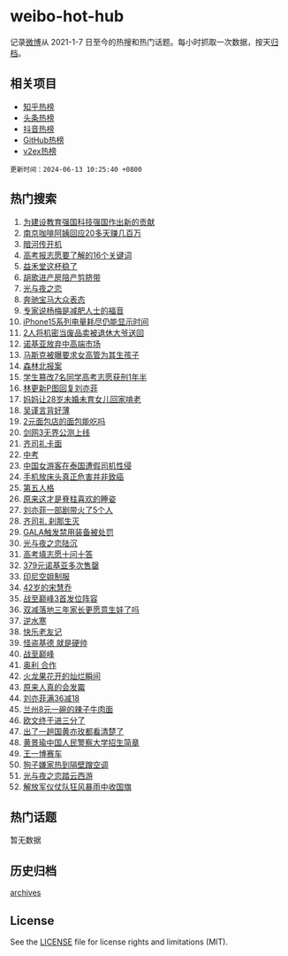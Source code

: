 # weibo-hot-hub

记录[微博](https://www.weibo.com)从 2021-1-7 日至今的热搜和热门话题。每小时抓取一次数据，按天[归档](archives)。

## 相关项目

- [知乎热榜](https://github.com/lonnyzhang423/zhihu-hot-hub)
- [头条热榜](https://github.com/lonnyzhang423/toutiao-hot-hub)
- [抖音热榜](https://github.com/lonnyzhang423/douyin-hot-hub)
- [GitHub热榜](https://github.com/lonnyzhang423/github-hot-hub)
- [v2ex热榜](https://github.com/lonnyzhang423/v2ex-hot-hub)


`更新时间：2024-06-13 10:25:40 +0800`

## 热门搜索

1. [为建设教育强国科技强国作出新的贡献](https://m.weibo.cn/search?containerid=100103type%3D1%26t%3D10%26q%3D%23%E4%B8%BA%E5%BB%BA%E8%AE%BE%E6%95%99%E8%82%B2%E5%BC%BA%E5%9B%BD%E7%A7%91%E6%8A%80%E5%BC%BA%E5%9B%BD%E4%BD%9C%E5%87%BA%E6%96%B0%E7%9A%84%E8%B4%A1%E7%8C%AE%23&stream_entry_id=51&isnewpage=1&extparam=seat%3D1%26q%3D%2523%25E4%25B8%25BA%25E5%25BB%25BA%25E8%25AE%25BE%25E6%2595%2599%25E8%2582%25B2%25E5%25BC%25BA%25E5%259B%25BD%25E7%25A7%2591%25E6%258A%2580%25E5%25BC%25BA%25E5%259B%25BD%25E4%25BD%259C%25E5%2587%25BA%25E6%2596%25B0%25E7%259A%2584%25E8%25B4%25A1%25E7%258C%25AE%2523%26filter_type%3Drealtimehot%26stream_entry_id%3D51%26c_type%3D51%26cate%3D10103%26dgr%3D0%26pos%3D0%26display_time%3D1718245539%26pre_seqid%3D171824553913292317516)
1. [南京咖啡阿姨回应20多天赚几百万](https://m.weibo.cn/search?containerid=100103type%3D1%26t%3D10%26q%3D%23%E5%8D%97%E4%BA%AC%E5%92%96%E5%95%A1%E9%98%BF%E5%A7%A8%E5%9B%9E%E5%BA%9420%E5%A4%9A%E5%A4%A9%E8%B5%9A%E5%87%A0%E7%99%BE%E4%B8%87%23&stream_entry_id=31&isnewpage=1&extparam=seat%3D1%26realpos%3D1%26q%3D%2523%25E5%258D%2597%25E4%25BA%25AC%25E5%2592%2596%25E5%2595%25A1%25E9%2598%25BF%25E5%25A7%25A8%25E5%259B%259E%25E5%25BA%259420%25E5%25A4%259A%25E5%25A4%25A9%25E8%25B5%259A%25E5%2587%25A0%25E7%2599%25BE%25E4%25B8%2587%2523%26flag%3D0%26band_rank%3D1%26cate%3D5001%26dgr%3D0%26stream_entry_id%3D31%26lcate%3D5001%26c_type%3D31%26filter_type%3Drealtimehot%26pos%3D0%26display_time%3D1718245539%26pre_seqid%3D171824553913292317516)
1. [暗河传开机](https://m.weibo.cn/search?containerid=100103type%3D1%26t%3D10%26q%3D%E6%9A%97%E6%B2%B3%E4%BC%A0%E5%BC%80%E6%9C%BA&stream_entry_id=31&isnewpage=1&extparam=seat%3D1%26realpos%3D2%26q%3D%25E6%259A%2597%25E6%25B2%25B3%25E4%25BC%25A0%25E5%25BC%2580%25E6%259C%25BA%26flag%3D1%26band_rank%3D2%26cate%3D5001%26dgr%3D0%26stream_entry_id%3D31%26lcate%3D5001%26c_type%3D31%26filter_type%3Drealtimehot%26pos%3D1%26display_time%3D1718245539%26pre_seqid%3D171824553913292317516)
1. [高考报志愿要了解的16个关键词](https://m.weibo.cn/search?containerid=100103type%3D1%26t%3D10%26q%3D%23%E9%AB%98%E8%80%83%E6%8A%A5%E5%BF%97%E6%84%BF%E8%A6%81%E4%BA%86%E8%A7%A3%E7%9A%8416%E4%B8%AA%E5%85%B3%E9%94%AE%E8%AF%8D%23&stream_entry_id=31&isnewpage=1&extparam=seat%3D1%26realpos%3D3%26q%3D%2523%25E9%25AB%2598%25E8%2580%2583%25E6%258A%25A5%25E5%25BF%2597%25E6%2584%25BF%25E8%25A6%2581%25E4%25BA%2586%25E8%25A7%25A3%25E7%259A%258416%25E4%25B8%25AA%25E5%2585%25B3%25E9%2594%25AE%25E8%25AF%258D%2523%26flag%3D0%26band_rank%3D3%26cate%3D5001%26dgr%3D0%26stream_entry_id%3D31%26lcate%3D5001%26c_type%3D31%26filter_type%3Drealtimehot%26pos%3D2%26display_time%3D1718245539%26pre_seqid%3D171824553913292317516)
1. [益禾堂这杯稳了](https://m.weibo.cn/search?containerid=100103type%3D1%26t%3D10%26q%3D%23%E7%9B%8A%E7%A6%BE%E5%A0%82%E8%BF%99%E6%9D%AF%E7%A8%B3%E4%BA%86%23&stream_entry_id=31&isnewpage=1&extparam=seat%3D1%26q%3D%2523%25E7%259B%258A%25E7%25A6%25BE%25E5%25A0%2582%25E8%25BF%2599%25E6%259D%25AF%25E7%25A8%25B3%25E4%25BA%2586%2523%26filter_type%3Drealtimehot%26c_type%3D31%26is_ad_pos%3D1%26adid%3D241433%26cate%3D5001%26band_rank%3D4%26stream_entry_id%3D31%26lcate%3D5001%26topic_ad%3D1%26dgr%3D0%26pos%3D3%26display_time%3D1718245539%26pre_seqid%3D171824553913292317516)
1. [胡歌进产房陪产剪脐带](https://m.weibo.cn/search?containerid=100103type%3D1%26t%3D10%26q%3D%23%E8%83%A1%E6%AD%8C%E8%BF%9B%E4%BA%A7%E6%88%BF%E9%99%AA%E4%BA%A7%E5%89%AA%E8%84%90%E5%B8%A6%23&stream_entry_id=31&isnewpage=1&extparam=seat%3D1%26realpos%3D4%26q%3D%2523%25E8%2583%25A1%25E6%25AD%258C%25E8%25BF%259B%25E4%25BA%25A7%25E6%2588%25BF%25E9%2599%25AA%25E4%25BA%25A7%25E5%2589%25AA%25E8%2584%2590%25E5%25B8%25A6%2523%26flag%3D2%26band_rank%3D4%26cate%3D5001%26dgr%3D0%26stream_entry_id%3D31%26lcate%3D5001%26c_type%3D31%26filter_type%3Drealtimehot%26pos%3D4%26display_time%3D1718245539%26pre_seqid%3D171824553913292317516)
1. [光与夜之恋](https://m.weibo.cn/search?containerid=100103type%3D1%26t%3D10%26q%3D%E5%85%89%E4%B8%8E%E5%A4%9C%E4%B9%8B%E6%81%8B&stream_entry_id=31&isnewpage=1&extparam=seat%3D1%26realpos%3D5%26q%3D%25E5%2585%2589%25E4%25B8%258E%25E5%25A4%259C%25E4%25B9%258B%25E6%2581%258B%26flag%3D16%26band_rank%3D5%26cate%3D5001%26dgr%3D0%26stream_entry_id%3D31%26lcate%3D5001%26c_type%3D31%26filter_type%3Drealtimehot%26pos%3D5%26display_time%3D1718245539%26pre_seqid%3D171824553913292317516)
1. [奔驰宝马大众表态](https://m.weibo.cn/search?containerid=100103type%3D1%26t%3D10%26q%3D%23%E5%A5%94%E9%A9%B0%E5%AE%9D%E9%A9%AC%E5%A4%A7%E4%BC%97%E8%A1%A8%E6%80%81%23&stream_entry_id=31&isnewpage=1&extparam=seat%3D1%26realpos%3D6%26q%3D%2523%25E5%25A5%2594%25E9%25A9%25B0%25E5%25AE%259D%25E9%25A9%25AC%25E5%25A4%25A7%25E4%25BC%2597%25E8%25A1%25A8%25E6%2580%2581%2523%26flag%3D1%26band_rank%3D6%26cate%3D5001%26dgr%3D0%26stream_entry_id%3D31%26lcate%3D5001%26c_type%3D31%26filter_type%3Drealtimehot%26pos%3D6%26display_time%3D1718245539%26pre_seqid%3D171824553913292317516)
1. [专家说杨梅是减肥人士的福音](https://m.weibo.cn/search?containerid=100103type%3D1%26t%3D10%26q%3D%23%E4%B8%93%E5%AE%B6%E8%AF%B4%E6%9D%A8%E6%A2%85%E6%98%AF%E5%87%8F%E8%82%A5%E4%BA%BA%E5%A3%AB%E7%9A%84%E7%A6%8F%E9%9F%B3%23&stream_entry_id=31&isnewpage=1&extparam=seat%3D1%26realpos%3D7%26q%3D%2523%25E4%25B8%2593%25E5%25AE%25B6%25E8%25AF%25B4%25E6%259D%25A8%25E6%25A2%2585%25E6%2598%25AF%25E5%2587%258F%25E8%2582%25A5%25E4%25BA%25BA%25E5%25A3%25AB%25E7%259A%2584%25E7%25A6%258F%25E9%259F%25B3%2523%26flag%3D0%26band_rank%3D7%26cate%3D5001%26dgr%3D0%26stream_entry_id%3D31%26lcate%3D5001%26c_type%3D31%26filter_type%3Drealtimehot%26pos%3D7%26display_time%3D1718245539%26pre_seqid%3D171824553913292317516)
1. [iPhone15系列电量耗尽仍能显示时间](https://m.weibo.cn/search?containerid=100103type%3D1%26t%3D10%26q%3D%23iPhone15%E7%B3%BB%E5%88%97%E7%94%B5%E9%87%8F%E8%80%97%E5%B0%BD%E4%BB%8D%E8%83%BD%E6%98%BE%E7%A4%BA%E6%97%B6%E9%97%B4%23&stream_entry_id=31&isnewpage=1&extparam=seat%3D1%26realpos%3D8%26q%3D%2523iPhone15%25E7%25B3%25BB%25E5%2588%2597%25E7%2594%25B5%25E9%2587%258F%25E8%2580%2597%25E5%25B0%25BD%25E4%25BB%258D%25E8%2583%25BD%25E6%2598%25BE%25E7%25A4%25BA%25E6%2597%25B6%25E9%2597%25B4%2523%26flag%3D0%26band_rank%3D8%26cate%3D5001%26dgr%3D0%26stream_entry_id%3D31%26lcate%3D5001%26c_type%3D31%26filter_type%3Drealtimehot%26pos%3D8%26display_time%3D1718245539%26pre_seqid%3D171824553913292317516)
1. [2人将机密当废品卖被退休大爷送回](https://m.weibo.cn/search?containerid=100103type%3D1%26t%3D10%26q%3D%232%E4%BA%BA%E5%B0%86%E6%9C%BA%E5%AF%86%E5%BD%93%E5%BA%9F%E5%93%81%E5%8D%96%E8%A2%AB%E9%80%80%E4%BC%91%E5%A4%A7%E7%88%B7%E9%80%81%E5%9B%9E%23&stream_entry_id=31&isnewpage=1&extparam=seat%3D1%26realpos%3D9%26q%3D%25232%25E4%25BA%25BA%25E5%25B0%2586%25E6%259C%25BA%25E5%25AF%2586%25E5%25BD%2593%25E5%25BA%259F%25E5%2593%2581%25E5%258D%2596%25E8%25A2%25AB%25E9%2580%2580%25E4%25BC%2591%25E5%25A4%25A7%25E7%2588%25B7%25E9%2580%2581%25E5%259B%259E%2523%26flag%3D0%26band_rank%3D9%26cate%3D5001%26dgr%3D0%26stream_entry_id%3D31%26lcate%3D5001%26c_type%3D31%26filter_type%3Drealtimehot%26pos%3D9%26display_time%3D1718245539%26pre_seqid%3D171824553913292317516)
1. [诺基亚放弃中高端市场](https://m.weibo.cn/search?containerid=100103type%3D1%26t%3D10%26q%3D%23%E8%AF%BA%E5%9F%BA%E4%BA%9A%E6%94%BE%E5%BC%83%E4%B8%AD%E9%AB%98%E7%AB%AF%E5%B8%82%E5%9C%BA%23&stream_entry_id=31&isnewpage=1&extparam=seat%3D1%26realpos%3D10%26q%3D%2523%25E8%25AF%25BA%25E5%259F%25BA%25E4%25BA%259A%25E6%2594%25BE%25E5%25BC%2583%25E4%25B8%25AD%25E9%25AB%2598%25E7%25AB%25AF%25E5%25B8%2582%25E5%259C%25BA%2523%26flag%3D1%26band_rank%3D10%26cate%3D5001%26dgr%3D0%26stream_entry_id%3D31%26lcate%3D5001%26c_type%3D31%26filter_type%3Drealtimehot%26pos%3D10%26display_time%3D1718245539%26pre_seqid%3D171824553913292317516)
1. [马斯克被曝要求女高管为其生孩子](https://m.weibo.cn/search?containerid=100103type%3D1%26t%3D10%26q%3D%23%E9%A9%AC%E6%96%AF%E5%85%8B%E8%A2%AB%E6%9B%9D%E8%A6%81%E6%B1%82%E5%A5%B3%E9%AB%98%E7%AE%A1%E4%B8%BA%E5%85%B6%E7%94%9F%E5%AD%A9%E5%AD%90%23&stream_entry_id=31&isnewpage=1&extparam=seat%3D1%26realpos%3D11%26q%3D%2523%25E9%25A9%25AC%25E6%2596%25AF%25E5%2585%258B%25E8%25A2%25AB%25E6%259B%259D%25E8%25A6%2581%25E6%25B1%2582%25E5%25A5%25B3%25E9%25AB%2598%25E7%25AE%25A1%25E4%25B8%25BA%25E5%2585%25B6%25E7%2594%259F%25E5%25AD%25A9%25E5%25AD%2590%2523%26flag%3D2%26band_rank%3D11%26cate%3D5001%26dgr%3D0%26stream_entry_id%3D31%26lcate%3D5001%26c_type%3D31%26filter_type%3Drealtimehot%26pos%3D11%26display_time%3D1718245539%26pre_seqid%3D171824553913292317516)
1. [森林北报案](https://m.weibo.cn/search?containerid=100103type%3D1%26t%3D10%26q%3D%23%E6%A3%AE%E6%9E%97%E5%8C%97%E6%8A%A5%E6%A1%88%23&stream_entry_id=31&isnewpage=1&extparam=seat%3D1%26realpos%3D12%26q%3D%2523%25E6%25A3%25AE%25E6%259E%2597%25E5%258C%2597%25E6%258A%25A5%25E6%25A1%2588%2523%26flag%3D2%26band_rank%3D12%26cate%3D5001%26dgr%3D0%26stream_entry_id%3D31%26lcate%3D5001%26c_type%3D31%26filter_type%3Drealtimehot%26pos%3D12%26display_time%3D1718245539%26pre_seqid%3D171824553913292317516)
1. [学生篡改7名同学高考志愿获刑1年半](https://m.weibo.cn/search?containerid=100103type%3D1%26t%3D10%26q%3D%23%E5%AD%A6%E7%94%9F%E7%AF%A1%E6%94%B97%E5%90%8D%E5%90%8C%E5%AD%A6%E9%AB%98%E8%80%83%E5%BF%97%E6%84%BF%E8%8E%B7%E5%88%911%E5%B9%B4%E5%8D%8A%23&stream_entry_id=31&isnewpage=1&extparam=seat%3D1%26realpos%3D13%26q%3D%2523%25E5%25AD%25A6%25E7%2594%259F%25E7%25AF%25A1%25E6%2594%25B97%25E5%2590%258D%25E5%2590%258C%25E5%25AD%25A6%25E9%25AB%2598%25E8%2580%2583%25E5%25BF%2597%25E6%2584%25BF%25E8%258E%25B7%25E5%2588%25911%25E5%25B9%25B4%25E5%258D%258A%2523%26flag%3D2%26band_rank%3D13%26cate%3D5001%26dgr%3D0%26stream_entry_id%3D31%26lcate%3D5001%26c_type%3D31%26filter_type%3Drealtimehot%26pos%3D13%26display_time%3D1718245539%26pre_seqid%3D171824553913292317516)
1. [林更新P图回复刘亦菲](https://m.weibo.cn/search?containerid=100103type%3D1%26t%3D10%26q%3D%23%E6%9E%97%E6%9B%B4%E6%96%B0P%E5%9B%BE%E5%9B%9E%E5%A4%8D%E5%88%98%E4%BA%A6%E8%8F%B2%23&stream_entry_id=31&isnewpage=1&extparam=seat%3D1%26realpos%3D14%26q%3D%2523%25E6%259E%2597%25E6%259B%25B4%25E6%2596%25B0P%25E5%259B%25BE%25E5%259B%259E%25E5%25A4%258D%25E5%2588%2598%25E4%25BA%25A6%25E8%258F%25B2%2523%26flag%3D2%26band_rank%3D14%26cate%3D5001%26dgr%3D0%26stream_entry_id%3D31%26lcate%3D5001%26c_type%3D31%26filter_type%3Drealtimehot%26pos%3D14%26display_time%3D1718245539%26pre_seqid%3D171824553913292317516)
1. [妈妈让28岁未婚未育女儿回家啃老](https://m.weibo.cn/search?containerid=100103type%3D1%26t%3D10%26q%3D%23%E5%A6%88%E5%A6%88%E8%AE%A928%E5%B2%81%E6%9C%AA%E5%A9%9A%E6%9C%AA%E8%82%B2%E5%A5%B3%E5%84%BF%E5%9B%9E%E5%AE%B6%E5%95%83%E8%80%81%23&stream_entry_id=31&isnewpage=1&extparam=seat%3D1%26realpos%3D15%26q%3D%2523%25E5%25A6%2588%25E5%25A6%2588%25E8%25AE%25A928%25E5%25B2%2581%25E6%259C%25AA%25E5%25A9%259A%25E6%259C%25AA%25E8%2582%25B2%25E5%25A5%25B3%25E5%2584%25BF%25E5%259B%259E%25E5%25AE%25B6%25E5%2595%2583%25E8%2580%2581%2523%26flag%3D32768%26band_rank%3D15%26cate%3D5001%26dgr%3D0%26stream_entry_id%3D31%26lcate%3D5001%26c_type%3D31%26filter_type%3Drealtimehot%26pos%3D15%26display_time%3D1718245539%26pre_seqid%3D171824553913292317516)
1. [吴谨言背好薄](https://m.weibo.cn/search?containerid=100103type%3D1%26t%3D10%26q%3D%23%E5%90%B4%E8%B0%A8%E8%A8%80%E8%83%8C%E5%A5%BD%E8%96%84%23&stream_entry_id=31&isnewpage=1&extparam=seat%3D1%26realpos%3D16%26q%3D%2523%25E5%2590%25B4%25E8%25B0%25A8%25E8%25A8%2580%25E8%2583%258C%25E5%25A5%25BD%25E8%2596%2584%2523%26flag%3D0%26band_rank%3D16%26cate%3D5001%26dgr%3D0%26stream_entry_id%3D31%26lcate%3D5001%26c_type%3D31%26filter_type%3Drealtimehot%26pos%3D16%26display_time%3D1718245539%26pre_seqid%3D171824553913292317516)
1. [2元面包店的面包能吃吗](https://m.weibo.cn/search?containerid=100103type%3D1%26t%3D10%26q%3D%232%E5%85%83%E9%9D%A2%E5%8C%85%E5%BA%97%E7%9A%84%E9%9D%A2%E5%8C%85%E8%83%BD%E5%90%83%E5%90%97%23&stream_entry_id=31&isnewpage=1&extparam=seat%3D1%26realpos%3D17%26q%3D%25232%25E5%2585%2583%25E9%259D%25A2%25E5%258C%2585%25E5%25BA%2597%25E7%259A%2584%25E9%259D%25A2%25E5%258C%2585%25E8%2583%25BD%25E5%2590%2583%25E5%2590%2597%2523%26flag%3D0%26band_rank%3D17%26cate%3D5001%26dgr%3D0%26stream_entry_id%3D31%26lcate%3D5001%26c_type%3D31%26filter_type%3Drealtimehot%26pos%3D17%26display_time%3D1718245539%26pre_seqid%3D171824553913292317516)
1. [剑网3无界公测上线](https://m.weibo.cn/search?containerid=100103type%3D1%26t%3D10%26q%3D%23%E5%89%91%E7%BD%913%E6%97%A0%E7%95%8C%E5%85%AC%E6%B5%8B%E4%B8%8A%E7%BA%BF%23&stream_entry_id=31&isnewpage=1&extparam=seat%3D1%26realpos%3D18%26q%3D%2523%25E5%2589%2591%25E7%25BD%25913%25E6%2597%25A0%25E7%2595%258C%25E5%2585%25AC%25E6%25B5%258B%25E4%25B8%258A%25E7%25BA%25BF%2523%26flag%3D1%26band_rank%3D18%26cate%3D5001%26dgr%3D0%26stream_entry_id%3D31%26lcate%3D5001%26c_type%3D31%26filter_type%3Drealtimehot%26pos%3D18%26display_time%3D1718245539%26pre_seqid%3D171824553913292317516)
1. [齐司礼卡面](https://m.weibo.cn/search?containerid=100103type%3D1%26t%3D10%26q%3D%E9%BD%90%E5%8F%B8%E7%A4%BC%E5%8D%A1%E9%9D%A2&stream_entry_id=31&isnewpage=1&extparam=seat%3D1%26realpos%3D19%26q%3D%25E9%25BD%2590%25E5%258F%25B8%25E7%25A4%25BC%25E5%258D%25A1%25E9%259D%25A2%26flag%3D1%26band_rank%3D19%26cate%3D5001%26dgr%3D0%26stream_entry_id%3D31%26lcate%3D5001%26c_type%3D31%26filter_type%3Drealtimehot%26pos%3D19%26display_time%3D1718245539%26pre_seqid%3D171824553913292317516)
1. [中考](https://m.weibo.cn/search?containerid=100103type%3D1%26t%3D10%26q%3D%E4%B8%AD%E8%80%83&stream_entry_id=31&isnewpage=1&extparam=seat%3D1%26realpos%3D20%26q%3D%25E4%25B8%25AD%25E8%2580%2583%26flag%3D1%26band_rank%3D20%26cate%3D5001%26dgr%3D0%26stream_entry_id%3D31%26lcate%3D5001%26c_type%3D31%26filter_type%3Drealtimehot%26pos%3D20%26display_time%3D1718245539%26pre_seqid%3D171824553913292317516)
1. [中国女游客在泰国遭假司机性侵](https://m.weibo.cn/search?containerid=100103type%3D1%26t%3D10%26q%3D%23%E4%B8%AD%E5%9B%BD%E5%A5%B3%E6%B8%B8%E5%AE%A2%E5%9C%A8%E6%B3%B0%E5%9B%BD%E9%81%AD%E5%81%87%E5%8F%B8%E6%9C%BA%E6%80%A7%E4%BE%B5%23&stream_entry_id=31&isnewpage=1&extparam=seat%3D1%26realpos%3D21%26q%3D%2523%25E4%25B8%25AD%25E5%259B%25BD%25E5%25A5%25B3%25E6%25B8%25B8%25E5%25AE%25A2%25E5%259C%25A8%25E6%25B3%25B0%25E5%259B%25BD%25E9%2581%25AD%25E5%2581%2587%25E5%258F%25B8%25E6%259C%25BA%25E6%2580%25A7%25E4%25BE%25B5%2523%26flag%3D1%26band_rank%3D21%26cate%3D5001%26dgr%3D0%26stream_entry_id%3D31%26lcate%3D5001%26c_type%3D31%26filter_type%3Drealtimehot%26pos%3D21%26display_time%3D1718245539%26pre_seqid%3D171824553913292317516)
1. [手机放床头真正危害并非致癌](https://m.weibo.cn/search?containerid=100103type%3D1%26t%3D10%26q%3D%23%E6%89%8B%E6%9C%BA%E6%94%BE%E5%BA%8A%E5%A4%B4%E7%9C%9F%E6%AD%A3%E5%8D%B1%E5%AE%B3%E5%B9%B6%E9%9D%9E%E8%87%B4%E7%99%8C%23&stream_entry_id=31&isnewpage=1&extparam=seat%3D1%26realpos%3D22%26q%3D%2523%25E6%2589%258B%25E6%259C%25BA%25E6%2594%25BE%25E5%25BA%258A%25E5%25A4%25B4%25E7%259C%259F%25E6%25AD%25A3%25E5%258D%25B1%25E5%25AE%25B3%25E5%25B9%25B6%25E9%259D%259E%25E8%2587%25B4%25E7%2599%258C%2523%26flag%3D0%26band_rank%3D22%26cate%3D5001%26dgr%3D0%26stream_entry_id%3D31%26lcate%3D5001%26c_type%3D31%26filter_type%3Drealtimehot%26pos%3D22%26display_time%3D1718245539%26pre_seqid%3D171824553913292317516)
1. [第五人格](https://m.weibo.cn/search?containerid=100103type%3D1%26t%3D10%26q%3D%E7%AC%AC%E4%BA%94%E4%BA%BA%E6%A0%BC&stream_entry_id=31&isnewpage=1&extparam=seat%3D1%26realpos%3D23%26q%3D%25E7%25AC%25AC%25E4%25BA%2594%25E4%25BA%25BA%25E6%25A0%25BC%26flag%3D1%26band_rank%3D23%26cate%3D5001%26dgr%3D0%26stream_entry_id%3D31%26lcate%3D5001%26c_type%3D31%26filter_type%3Drealtimehot%26pos%3D23%26display_time%3D1718245539%26pre_seqid%3D171824553913292317516)
1. [原来这才是脊柱喜欢的睡姿](https://m.weibo.cn/search?containerid=100103type%3D1%26t%3D10%26q%3D%23%E5%8E%9F%E6%9D%A5%E8%BF%99%E6%89%8D%E6%98%AF%E8%84%8A%E6%9F%B1%E5%96%9C%E6%AC%A2%E7%9A%84%E7%9D%A1%E5%A7%BF%23&stream_entry_id=31&isnewpage=1&extparam=seat%3D1%26realpos%3D24%26q%3D%2523%25E5%258E%259F%25E6%259D%25A5%25E8%25BF%2599%25E6%2589%258D%25E6%2598%25AF%25E8%2584%258A%25E6%259F%25B1%25E5%2596%259C%25E6%25AC%25A2%25E7%259A%2584%25E7%259D%25A1%25E5%25A7%25BF%2523%26flag%3D0%26band_rank%3D24%26cate%3D5001%26dgr%3D0%26stream_entry_id%3D31%26lcate%3D5001%26c_type%3D31%26filter_type%3Drealtimehot%26pos%3D24%26display_time%3D1718245539%26pre_seqid%3D171824553913292317516)
1. [刘亦菲一部剧带火了5个人](https://m.weibo.cn/search?containerid=100103type%3D1%26t%3D10%26q%3D%23%E5%88%98%E4%BA%A6%E8%8F%B2%E4%B8%80%E9%83%A8%E5%89%A7%E5%B8%A6%E7%81%AB%E4%BA%865%E4%B8%AA%E4%BA%BA%23&stream_entry_id=31&isnewpage=1&extparam=seat%3D1%26realpos%3D25%26q%3D%2523%25E5%2588%2598%25E4%25BA%25A6%25E8%258F%25B2%25E4%25B8%2580%25E9%2583%25A8%25E5%2589%25A7%25E5%25B8%25A6%25E7%2581%25AB%25E4%25BA%25865%25E4%25B8%25AA%25E4%25BA%25BA%2523%26flag%3D0%26band_rank%3D25%26cate%3D5001%26dgr%3D0%26stream_entry_id%3D31%26lcate%3D5001%26c_type%3D31%26filter_type%3Drealtimehot%26pos%3D25%26display_time%3D1718245539%26pre_seqid%3D171824553913292317516)
1. [齐司礼 刹那生灭](https://m.weibo.cn/search?containerid=100103type%3D1%26t%3D10%26q%3D%E9%BD%90%E5%8F%B8%E7%A4%BC+%E5%88%B9%E9%82%A3%E7%94%9F%E7%81%AD&stream_entry_id=31&isnewpage=1&extparam=seat%3D1%26realpos%3D26%26q%3D%25E9%25BD%2590%25E5%258F%25B8%25E7%25A4%25BC%2520%25E5%2588%25B9%25E9%2582%25A3%25E7%2594%259F%25E7%2581%25AD%26flag%3D1%26band_rank%3D26%26cate%3D5001%26dgr%3D0%26stream_entry_id%3D31%26lcate%3D5001%26c_type%3D31%26filter_type%3Drealtimehot%26pos%3D26%26display_time%3D1718245539%26pre_seqid%3D171824553913292317516)
1. [GALA触发禁用装备被处罚](https://m.weibo.cn/search?containerid=100103type%3D1%26t%3D10%26q%3D%23GALA%E8%A7%A6%E5%8F%91%E7%A6%81%E7%94%A8%E8%A3%85%E5%A4%87%E8%A2%AB%E5%A4%84%E7%BD%9A%23&stream_entry_id=31&isnewpage=1&extparam=seat%3D1%26realpos%3D27%26q%3D%2523GALA%25E8%25A7%25A6%25E5%258F%2591%25E7%25A6%2581%25E7%2594%25A8%25E8%25A3%2585%25E5%25A4%2587%25E8%25A2%25AB%25E5%25A4%2584%25E7%25BD%259A%2523%26flag%3D1%26band_rank%3D27%26cate%3D5001%26dgr%3D0%26stream_entry_id%3D31%26lcate%3D5001%26c_type%3D31%26filter_type%3Drealtimehot%26pos%3D27%26display_time%3D1718245539%26pre_seqid%3D171824553913292317516)
1. [光与夜之恋陆沉](https://m.weibo.cn/search?containerid=100103type%3D1%26t%3D10%26q%3D%E5%85%89%E4%B8%8E%E5%A4%9C%E4%B9%8B%E6%81%8B%E9%99%86%E6%B2%89&stream_entry_id=31&isnewpage=1&extparam=seat%3D1%26realpos%3D28%26q%3D%25E5%2585%2589%25E4%25B8%258E%25E5%25A4%259C%25E4%25B9%258B%25E6%2581%258B%25E9%2599%2586%25E6%25B2%2589%26flag%3D1%26band_rank%3D28%26cate%3D5001%26dgr%3D0%26stream_entry_id%3D31%26lcate%3D5001%26c_type%3D31%26filter_type%3Drealtimehot%26pos%3D28%26display_time%3D1718245539%26pre_seqid%3D171824553913292317516)
1. [高考填志愿十问十答](https://m.weibo.cn/search?containerid=100103type%3D1%26t%3D10%26q%3D%23%E9%AB%98%E8%80%83%E5%A1%AB%E5%BF%97%E6%84%BF%E5%8D%81%E9%97%AE%E5%8D%81%E7%AD%94%23&stream_entry_id=31&isnewpage=1&extparam=seat%3D1%26realpos%3D29%26q%3D%2523%25E9%25AB%2598%25E8%2580%2583%25E5%25A1%25AB%25E5%25BF%2597%25E6%2584%25BF%25E5%258D%2581%25E9%2597%25AE%25E5%258D%2581%25E7%25AD%2594%2523%26flag%3D0%26band_rank%3D29%26cate%3D5001%26dgr%3D0%26stream_entry_id%3D31%26lcate%3D5001%26c_type%3D31%26filter_type%3Drealtimehot%26pos%3D29%26display_time%3D1718245539%26pre_seqid%3D171824553913292317516)
1. [379元诺基亚多次售罄](https://m.weibo.cn/search?containerid=100103type%3D1%26t%3D10%26q%3D%23379%E5%85%83%E8%AF%BA%E5%9F%BA%E4%BA%9A%E5%A4%9A%E6%AC%A1%E5%94%AE%E7%BD%84%23&stream_entry_id=31&isnewpage=1&extparam=seat%3D1%26realpos%3D30%26q%3D%2523379%25E5%2585%2583%25E8%25AF%25BA%25E5%259F%25BA%25E4%25BA%259A%25E5%25A4%259A%25E6%25AC%25A1%25E5%2594%25AE%25E7%25BD%2584%2523%26flag%3D0%26band_rank%3D30%26cate%3D5001%26dgr%3D0%26stream_entry_id%3D31%26lcate%3D5001%26c_type%3D31%26filter_type%3Drealtimehot%26pos%3D30%26display_time%3D1718245539%26pre_seqid%3D171824553913292317516)
1. [印尼空姐制服](https://m.weibo.cn/search?containerid=100103type%3D1%26t%3D10%26q%3D%E5%8D%B0%E5%B0%BC%E7%A9%BA%E5%A7%90%E5%88%B6%E6%9C%8D&stream_entry_id=31&isnewpage=1&extparam=seat%3D1%26realpos%3D31%26q%3D%25E5%258D%25B0%25E5%25B0%25BC%25E7%25A9%25BA%25E5%25A7%2590%25E5%2588%25B6%25E6%259C%258D%26flag%3D1%26band_rank%3D31%26cate%3D5001%26dgr%3D0%26stream_entry_id%3D31%26lcate%3D5001%26c_type%3D31%26filter_type%3Drealtimehot%26pos%3D31%26display_time%3D1718245539%26pre_seqid%3D171824553913292317516)
1. [42岁的宋慧乔](https://m.weibo.cn/search?containerid=100103type%3D1%26t%3D10%26q%3D%2342%E5%B2%81%E7%9A%84%E5%AE%8B%E6%85%A7%E4%B9%94%23&stream_entry_id=31&isnewpage=1&extparam=seat%3D1%26realpos%3D32%26q%3D%252342%25E5%25B2%2581%25E7%259A%2584%25E5%25AE%258B%25E6%2585%25A7%25E4%25B9%2594%2523%26flag%3D0%26band_rank%3D32%26cate%3D5001%26dgr%3D0%26stream_entry_id%3D31%26lcate%3D5001%26c_type%3D31%26filter_type%3Drealtimehot%26pos%3D32%26display_time%3D1718245539%26pre_seqid%3D171824553913292317516)
1. [战至巅峰3首发位阵容](https://m.weibo.cn/search?containerid=100103type%3D1%26t%3D10%26q%3D%23%E6%88%98%E8%87%B3%E5%B7%85%E5%B3%B03%E9%A6%96%E5%8F%91%E4%BD%8D%E9%98%B5%E5%AE%B9%23&stream_entry_id=31&isnewpage=1&extparam=seat%3D1%26realpos%3D33%26q%3D%2523%25E6%2588%2598%25E8%2587%25B3%25E5%25B7%2585%25E5%25B3%25B03%25E9%25A6%2596%25E5%258F%2591%25E4%25BD%258D%25E9%2598%25B5%25E5%25AE%25B9%2523%26flag%3D1%26band_rank%3D33%26cate%3D5001%26dgr%3D0%26stream_entry_id%3D31%26lcate%3D5001%26c_type%3D31%26filter_type%3Drealtimehot%26pos%3D33%26display_time%3D1718245539%26pre_seqid%3D171824553913292317516)
1. [双减落地三年家长更愿意生娃了吗](https://m.weibo.cn/search?containerid=100103type%3D1%26t%3D10%26q%3D%23%E5%8F%8C%E5%87%8F%E8%90%BD%E5%9C%B0%E4%B8%89%E5%B9%B4%E5%AE%B6%E9%95%BF%E6%9B%B4%E6%84%BF%E6%84%8F%E7%94%9F%E5%A8%83%E4%BA%86%E5%90%97%23&stream_entry_id=31&isnewpage=1&extparam=seat%3D1%26realpos%3D34%26q%3D%2523%25E5%258F%258C%25E5%2587%258F%25E8%2590%25BD%25E5%259C%25B0%25E4%25B8%2589%25E5%25B9%25B4%25E5%25AE%25B6%25E9%2595%25BF%25E6%259B%25B4%25E6%2584%25BF%25E6%2584%258F%25E7%2594%259F%25E5%25A8%2583%25E4%25BA%2586%25E5%2590%2597%2523%26flag%3D0%26band_rank%3D34%26cate%3D5001%26dgr%3D0%26stream_entry_id%3D31%26lcate%3D5001%26c_type%3D31%26filter_type%3Drealtimehot%26pos%3D34%26display_time%3D1718245539%26pre_seqid%3D171824553913292317516)
1. [逆水寒](https://m.weibo.cn/search?containerid=100103type%3D1%26t%3D10%26q%3D%E9%80%86%E6%B0%B4%E5%AF%92&stream_entry_id=31&isnewpage=1&extparam=seat%3D1%26realpos%3D35%26q%3D%25E9%2580%2586%25E6%25B0%25B4%25E5%25AF%2592%26flag%3D0%26band_rank%3D35%26cate%3D5001%26dgr%3D0%26stream_entry_id%3D31%26lcate%3D5001%26c_type%3D31%26filter_type%3Drealtimehot%26pos%3D35%26display_time%3D1718245539%26pre_seqid%3D171824553913292317516)
1. [快乐老友记](https://m.weibo.cn/search?containerid=100103type%3D1%26t%3D10%26q%3D%E5%BF%AB%E4%B9%90%E8%80%81%E5%8F%8B%E8%AE%B0&stream_entry_id=31&isnewpage=1&extparam=seat%3D1%26realpos%3D36%26q%3D%25E5%25BF%25AB%25E4%25B9%2590%25E8%2580%2581%25E5%258F%258B%25E8%25AE%25B0%26flag%3D1%26band_rank%3D36%26cate%3D5001%26dgr%3D0%26stream_entry_id%3D31%26lcate%3D5001%26c_type%3D31%26filter_type%3Drealtimehot%26pos%3D36%26display_time%3D1718245539%26pre_seqid%3D171824553913292317516)
1. [怪盗基德 就是硬帅](https://m.weibo.cn/search?containerid=100103type%3D1%26t%3D10%26q%3D%E6%80%AA%E7%9B%97%E5%9F%BA%E5%BE%B7+%E5%B0%B1%E6%98%AF%E7%A1%AC%E5%B8%85&stream_entry_id=31&isnewpage=1&extparam=seat%3D1%26realpos%3D37%26q%3D%25E6%2580%25AA%25E7%259B%2597%25E5%259F%25BA%25E5%25BE%25B7%2520%25E5%25B0%25B1%25E6%2598%25AF%25E7%25A1%25AC%25E5%25B8%2585%26flag%3D1%26band_rank%3D37%26cate%3D5001%26dgr%3D0%26stream_entry_id%3D31%26lcate%3D5001%26c_type%3D31%26filter_type%3Drealtimehot%26pos%3D37%26display_time%3D1718245539%26pre_seqid%3D171824553913292317516)
1. [战至巅峰](https://m.weibo.cn/search?containerid=100103type%3D1%26t%3D10%26q%3D%E6%88%98%E8%87%B3%E5%B7%85%E5%B3%B0&stream_entry_id=31&isnewpage=1&extparam=seat%3D1%26realpos%3D38%26q%3D%25E6%2588%2598%25E8%2587%25B3%25E5%25B7%2585%25E5%25B3%25B0%26flag%3D1%26band_rank%3D38%26cate%3D5001%26dgr%3D0%26stream_entry_id%3D31%26lcate%3D5001%26c_type%3D31%26filter_type%3Drealtimehot%26pos%3D38%26display_time%3D1718245539%26pre_seqid%3D171824553913292317516)
1. [奥利 合作](https://m.weibo.cn/search?containerid=100103type%3D1%26t%3D10%26q%3D%E5%A5%A5%E5%88%A9+%E5%90%88%E4%BD%9C&stream_entry_id=31&isnewpage=1&extparam=seat%3D1%26realpos%3D39%26q%3D%25E5%25A5%25A5%25E5%2588%25A9%2520%25E5%2590%2588%25E4%25BD%259C%26flag%3D0%26band_rank%3D39%26cate%3D5001%26dgr%3D0%26stream_entry_id%3D31%26lcate%3D5001%26c_type%3D31%26filter_type%3Drealtimehot%26pos%3D39%26display_time%3D1718245539%26pre_seqid%3D171824553913292317516)
1. [火龙果花开的灿烂瞬间](https://m.weibo.cn/search?containerid=100103type%3D1%26t%3D10%26q%3D%23%E7%81%AB%E9%BE%99%E6%9E%9C%E8%8A%B1%E5%BC%80%E7%9A%84%E7%81%BF%E7%83%82%E7%9E%AC%E9%97%B4%23&stream_entry_id=31&isnewpage=1&extparam=seat%3D1%26realpos%3D40%26q%3D%2523%25E7%2581%25AB%25E9%25BE%2599%25E6%259E%259C%25E8%258A%25B1%25E5%25BC%2580%25E7%259A%2584%25E7%2581%25BF%25E7%2583%2582%25E7%259E%25AC%25E9%2597%25B4%2523%26flag%3D1%26band_rank%3D40%26cate%3D5001%26dgr%3D0%26stream_entry_id%3D31%26lcate%3D5001%26c_type%3D31%26filter_type%3Drealtimehot%26pos%3D40%26display_time%3D1718245539%26pre_seqid%3D171824553913292317516)
1. [原来人真的会发霉](https://m.weibo.cn/search?containerid=100103type%3D1%26t%3D10%26q%3D%23%E5%8E%9F%E6%9D%A5%E4%BA%BA%E7%9C%9F%E7%9A%84%E4%BC%9A%E5%8F%91%E9%9C%89%23&stream_entry_id=31&isnewpage=1&extparam=seat%3D1%26realpos%3D41%26q%3D%2523%25E5%258E%259F%25E6%259D%25A5%25E4%25BA%25BA%25E7%259C%259F%25E7%259A%2584%25E4%25BC%259A%25E5%258F%2591%25E9%259C%2589%2523%26flag%3D0%26band_rank%3D41%26cate%3D5001%26dgr%3D0%26stream_entry_id%3D31%26lcate%3D5001%26c_type%3D31%26filter_type%3Drealtimehot%26pos%3D41%26display_time%3D1718245539%26pre_seqid%3D171824553913292317516)
1. [刘亦菲满36减18](https://m.weibo.cn/search?containerid=100103type%3D1%26t%3D10%26q%3D%23%E5%88%98%E4%BA%A6%E8%8F%B2%E6%BB%A136%E5%87%8F18%23&stream_entry_id=31&isnewpage=1&extparam=seat%3D1%26realpos%3D42%26q%3D%2523%25E5%2588%2598%25E4%25BA%25A6%25E8%258F%25B2%25E6%25BB%25A136%25E5%2587%258F18%2523%26flag%3D1%26band_rank%3D42%26cate%3D5001%26dgr%3D0%26stream_entry_id%3D31%26lcate%3D5001%26c_type%3D31%26filter_type%3Drealtimehot%26pos%3D42%26display_time%3D1718245539%26pre_seqid%3D171824553913292317516)
1. [兰州8元一碗的辣子牛肉面](https://m.weibo.cn/search?containerid=100103type%3D1%26t%3D10%26q%3D%E5%85%B0%E5%B7%9E8%E5%85%83%E4%B8%80%E7%A2%97%E7%9A%84%E8%BE%A3%E5%AD%90%E7%89%9B%E8%82%89%E9%9D%A2&stream_entry_id=31&isnewpage=1&extparam=seat%3D1%26realpos%3D43%26q%3D%25E5%2585%25B0%25E5%25B7%259E8%25E5%2585%2583%25E4%25B8%2580%25E7%25A2%2597%25E7%259A%2584%25E8%25BE%25A3%25E5%25AD%2590%25E7%2589%259B%25E8%2582%2589%25E9%259D%25A2%26flag%3D1%26band_rank%3D43%26cate%3D5001%26dgr%3D0%26stream_entry_id%3D31%26lcate%3D5001%26c_type%3D31%26filter_type%3Drealtimehot%26pos%3D43%26display_time%3D1718245539%26pre_seqid%3D171824553913292317516)
1. [欧文终于进三分了](https://m.weibo.cn/search?containerid=100103type%3D1%26t%3D10%26q%3D%23%E6%AC%A7%E6%96%87%E7%BB%88%E4%BA%8E%E8%BF%9B%E4%B8%89%E5%88%86%E4%BA%86%23&stream_entry_id=31&isnewpage=1&extparam=seat%3D1%26realpos%3D44%26q%3D%2523%25E6%25AC%25A7%25E6%2596%2587%25E7%25BB%2588%25E4%25BA%258E%25E8%25BF%259B%25E4%25B8%2589%25E5%2588%2586%25E4%25BA%2586%2523%26flag%3D1%26band_rank%3D44%26cate%3D5001%26dgr%3D0%26stream_entry_id%3D31%26lcate%3D5001%26c_type%3D31%26filter_type%3Drealtimehot%26pos%3D44%26display_time%3D1718245539%26pre_seqid%3D171824553913292317516)
1. [出了一趟国黄亦玫都看清楚了](https://m.weibo.cn/search?containerid=100103type%3D1%26t%3D10%26q%3D%23%E5%87%BA%E4%BA%86%E4%B8%80%E8%B6%9F%E5%9B%BD%E9%BB%84%E4%BA%A6%E7%8E%AB%E9%83%BD%E7%9C%8B%E6%B8%85%E6%A5%9A%E4%BA%86%23&stream_entry_id=31&isnewpage=1&extparam=seat%3D1%26realpos%3D45%26q%3D%2523%25E5%2587%25BA%25E4%25BA%2586%25E4%25B8%2580%25E8%25B6%259F%25E5%259B%25BD%25E9%25BB%2584%25E4%25BA%25A6%25E7%258E%25AB%25E9%2583%25BD%25E7%259C%258B%25E6%25B8%2585%25E6%25A5%259A%25E4%25BA%2586%2523%26flag%3D1%26band_rank%3D45%26cate%3D5001%26dgr%3D0%26stream_entry_id%3D31%26lcate%3D5001%26c_type%3D31%26filter_type%3Drealtimehot%26pos%3D45%26display_time%3D1718245539%26pre_seqid%3D171824553913292317516)
1. [黄景瑜中国人民警察大学招生简章](https://m.weibo.cn/search?containerid=100103type%3D1%26t%3D10%26q%3D%23%E9%BB%84%E6%99%AF%E7%91%9C%E4%B8%AD%E5%9B%BD%E4%BA%BA%E6%B0%91%E8%AD%A6%E5%AF%9F%E5%A4%A7%E5%AD%A6%E6%8B%9B%E7%94%9F%E7%AE%80%E7%AB%A0%23&stream_entry_id=31&isnewpage=1&extparam=seat%3D1%26realpos%3D46%26q%3D%2523%25E9%25BB%2584%25E6%2599%25AF%25E7%2591%259C%25E4%25B8%25AD%25E5%259B%25BD%25E4%25BA%25BA%25E6%25B0%2591%25E8%25AD%25A6%25E5%25AF%259F%25E5%25A4%25A7%25E5%25AD%25A6%25E6%258B%259B%25E7%2594%259F%25E7%25AE%2580%25E7%25AB%25A0%2523%26flag%3D0%26band_rank%3D46%26cate%3D5001%26dgr%3D0%26stream_entry_id%3D31%26lcate%3D5001%26c_type%3D31%26filter_type%3Drealtimehot%26pos%3D46%26display_time%3D1718245539%26pre_seqid%3D171824553913292317516)
1. [王一博赛车](https://m.weibo.cn/search?containerid=100103type%3D1%26t%3D10%26q%3D%E7%8E%8B%E4%B8%80%E5%8D%9A%E8%B5%9B%E8%BD%A6&stream_entry_id=31&isnewpage=1&extparam=seat%3D1%26realpos%3D47%26q%3D%25E7%258E%258B%25E4%25B8%2580%25E5%258D%259A%25E8%25B5%259B%25E8%25BD%25A6%26flag%3D0%26band_rank%3D47%26cate%3D5001%26dgr%3D0%26stream_entry_id%3D31%26lcate%3D5001%26c_type%3D31%26filter_type%3Drealtimehot%26pos%3D47%26display_time%3D1718245539%26pre_seqid%3D171824553913292317516)
1. [狗子嫌家热到隔壁蹭空调](https://m.weibo.cn/search?containerid=100103type%3D1%26t%3D10%26q%3D%E7%8B%97%E5%AD%90%E5%AB%8C%E5%AE%B6%E7%83%AD%E5%88%B0%E9%9A%94%E5%A3%81%E8%B9%AD%E7%A9%BA%E8%B0%83&stream_entry_id=31&isnewpage=1&extparam=seat%3D1%26realpos%3D48%26q%3D%25E7%258B%2597%25E5%25AD%2590%25E5%25AB%258C%25E5%25AE%25B6%25E7%2583%25AD%25E5%2588%25B0%25E9%259A%2594%25E5%25A3%2581%25E8%25B9%25AD%25E7%25A9%25BA%25E8%25B0%2583%26flag%3D1%26band_rank%3D48%26cate%3D5001%26dgr%3D0%26stream_entry_id%3D31%26lcate%3D5001%26c_type%3D31%26filter_type%3Drealtimehot%26pos%3D48%26display_time%3D1718245539%26pre_seqid%3D171824553913292317516)
1. [光与夜之恋踏云西游](https://m.weibo.cn/search?containerid=100103type%3D1%26t%3D10%26q%3D%23%E5%85%89%E4%B8%8E%E5%A4%9C%E4%B9%8B%E6%81%8B%E8%B8%8F%E4%BA%91%E8%A5%BF%E6%B8%B8%23&stream_entry_id=31&isnewpage=1&extparam=seat%3D1%26realpos%3D49%26q%3D%2523%25E5%2585%2589%25E4%25B8%258E%25E5%25A4%259C%25E4%25B9%258B%25E6%2581%258B%25E8%25B8%258F%25E4%25BA%2591%25E8%25A5%25BF%25E6%25B8%25B8%2523%26flag%3D1%26band_rank%3D49%26cate%3D5001%26dgr%3D0%26stream_entry_id%3D31%26lcate%3D5001%26c_type%3D31%26filter_type%3Drealtimehot%26pos%3D49%26display_time%3D1718245539%26pre_seqid%3D171824553913292317516)
1. [解放军仪仗队狂风暴雨中收国旗](https://m.weibo.cn/search?containerid=100103type%3D1%26t%3D10%26q%3D%23%E8%A7%A3%E6%94%BE%E5%86%9B%E4%BB%AA%E4%BB%97%E9%98%9F%E7%8B%82%E9%A3%8E%E6%9A%B4%E9%9B%A8%E4%B8%AD%E6%94%B6%E5%9B%BD%E6%97%97%23&stream_entry_id=31&isnewpage=1&extparam=seat%3D1%26realpos%3D50%26q%3D%2523%25E8%25A7%25A3%25E6%2594%25BE%25E5%2586%259B%25E4%25BB%25AA%25E4%25BB%2597%25E9%2598%259F%25E7%258B%2582%25E9%25A3%258E%25E6%259A%25B4%25E9%259B%25A8%25E4%25B8%25AD%25E6%2594%25B6%25E5%259B%25BD%25E6%2597%2597%2523%26flag%3D32768%26band_rank%3D50%26cate%3D5001%26dgr%3D0%26stream_entry_id%3D31%26lcate%3D5001%26c_type%3D31%26filter_type%3Drealtimehot%26pos%3D50%26display_time%3D1718245539%26pre_seqid%3D171824553913292317516)

## 热门话题

暂无数据

## 历史归档

[archives](archives)

## License

See the [LICENSE](LICENSE) file for license rights and limitations (MIT).
